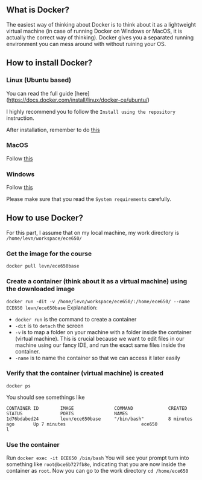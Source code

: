 ## What is Docker?
The easiest way of thinking about Docker is to think about it as a lightweight virtual machine 
(in case of running Docker on Windows or MacOS, it is actually the correct way of thinking). Docker gives you a separated running environment you can mess around with without ruining your OS.
## How to install Docker?
### Linux (Ubuntu based)
You can read the full guide [here] (https://docs.docker.com/install/linux/docker-ce/ubuntu/)

I highly recommend you to follow the `Install using the repository` instruction.

After installation, remember to do [this](https://docs.docker.com/install/linux/linux-postinstall/)
### MacOS
Follow [this](https://docs.docker.com/docker-for-mac/install/)
### Windows
Follow [this](https://docs.docker.com/docker-for-windows/install/)

Please make sure that you read the `System requirements` carefully.
## How to use Docker?
For this part, I assume that on my local machine, my work directory is 
`
/home/levn/workspace/ece650/
`
### Get the image for the course

`docker pull levn/ece650base`

### Create a container (think about it as a virtual machine) using the downloaded image

`docker run -dit -v /home/levn/workspace/ece650/:/home/ece650/ --name ECE650 levn/ece650base`
Explanation:
* `docker run` is the command to create a container
* `-dit` is to `detach` the screen
* `-v` is to map a folder on your machine with a folder inside the container (virtual machine). This is crucial because we want to edit files in our machine using our fancy IDE, and run the exact same files inside the container.
* `-name` is to name the container so that we can access it later easily

### Verify that the container (virtual machine) is created

`docker ps`

You should see somethings like

```
CONTAINER ID        IMAGE               COMMAND             CREATED             STATUS              PORTS               NAMES
1d76bdabed24        levn/ece650base     "/bin/bash"         8 minutes ago       Up 7 minutes                            ece650
l
```
### Use the container
Run
`
docker exec -it ECE650 /bin/bash
`
You will see your prompt turn into something like `root@bce6b727fb8e`, indicating that you are now inside the container as `root`.
Now you can go to the work directory
`
cd /home/ece650
`


